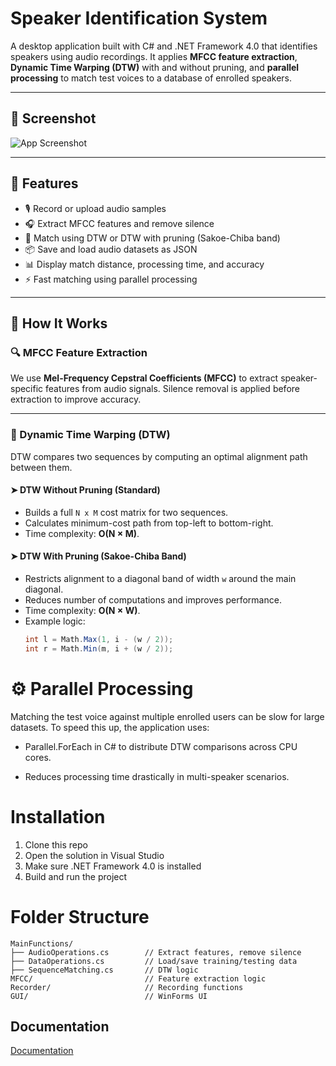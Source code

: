 # Speaker Identification System

A desktop application built with C# and .NET Framework 4.0 that identifies speakers using audio recordings. It applies **MFCC feature extraction**, **Dynamic Time Warping (DTW)** with and without pruning, and **parallel processing** to match test voices to a database of enrolled speakers.

---

## 📸 Screenshot

![App Screenshot](https://res.cloudinary.com/dazfkggzb/image/upload/v1748553047/Untitled_davmmh.png)

---

## 🎯 Features

- 🎙️ Record or upload audio samples
- 🎧 Extract MFCC features and remove silence
- 🔁 Match using DTW or DTW with pruning (Sakoe-Chiba band)
- 📦 Save and load audio datasets as JSON
- 📊 Display match distance, processing time, and accuracy
- ⚡ Fast matching using parallel processing

---

## 🧠 How It Works

### 🔍 MFCC Feature Extraction

We use **Mel-Frequency Cepstral Coefficients (MFCC)** to extract speaker-specific features from audio signals. Silence removal is applied before extraction to improve accuracy.

---

### 📐 Dynamic Time Warping (DTW)

DTW compares two sequences by computing an optimal alignment path between them.

#### ➤ DTW Without Pruning (Standard)
- Builds a full `N x M` cost matrix for two sequences.
- Calculates minimum-cost path from top-left to bottom-right.
- Time complexity: **O(N × M)**.

#### ➤ DTW With Pruning (Sakoe-Chiba Band)
- Restricts alignment to a diagonal band of width `w` around the main diagonal.
- Reduces number of computations and improves performance.
- Time complexity: **O(N × W)**.
- Example logic:
  ```csharp
  int l = Math.Max(1, i - (w / 2));
  int r = Math.Min(m, i + (w / 2));

# ⚙️ Parallel Processing
Matching the test voice against multiple enrolled users can be slow for large datasets. To speed this up, the application uses:

- Parallel.ForEach in C# to distribute DTW comparisons across CPU cores.

- Reduces processing time drastically in multi-speaker scenarios.



# Installation
1. Clone this repo
2. Open the solution in Visual Studio
3. Make sure .NET Framework 4.0 is installed
4. Build and run the project

# Folder Structure
```
MainFunctions/
├── AudioOperations.cs        // Extract features, remove silence
├── DataOperations.cs         // Load/save training/testing data
├── SequenceMatching.cs       // DTW logic
MFCC/                         // Feature extraction logic
Recorder/                     // Recording functions
GUI/                          // WinForms UI
```

## Documentation

[Documentation](https://docs.google.com/document/d/1HK331xjI0o-zQk0fHzW9iCw8dHYSEWPs/edit?usp=drive_link&ouid=117116383488577129694&rtpof=true&sd=true)

